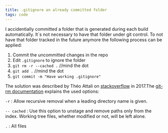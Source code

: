 ```yaml
---
title: .gitignore an already committed folder
tags: code
---
```

I accidentially committed a folder that is generated during each build automatically. It´s not necessary to have that folder under git control. To not have that folder tracked in the future anymore the following process can be applied:

1. Commit the uncommitted changes in the repo 
2. Edit `.gitignore` to ignore the folder
3. `git rm -r --cached .`  //mind the dot
5. `git add .`  //mind the dot
5. `git commit -m "Have working .gitignore"` 

The solution was described by Théo Attali on [stackoverflow](https://stackoverflow.com/a/43142955) in 2017.The [git-rm documentation](https://git-scm.com/docs/git-rm) explains the used options:

`-r`
: Allow recursive removal when a leading directory name is given.

`-- cached`
: Use this option to unstage and remove paths only from the index. Working tree files, whether modified or not, will be left alone.

`.`
: All files
